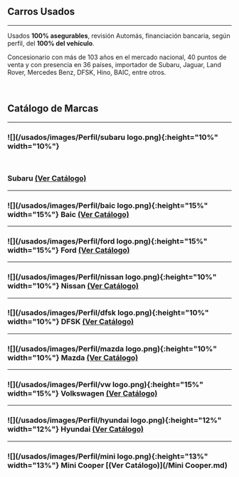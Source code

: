 ## Carros Usados

-----------
Usados **100% asegurables**, revisión Automás, financiación bancaria, según perfil, del **100% del vehículo**.

Concesionario con más de 103 años en el mercado nacional, 40 puntos de venta y con presencia en 36 países, importador de Subaru, Jaguar, Land Rover, Mercedes Benz, DFSK, Hino, BAIC, entre otros.
<p>&nbsp;</p>

## Catálogo de Marcas

-----------


### ![](/usados/images/Perfil/subaru logo.png){:height="10%" width="10%"} <p>&nbsp;</p> Subaru [(Ver Catálogo)](/Subaru.md)

-----------
### ![](/usados/images/Perfil/baic logo.png){:height="15%" width="15%"}   Baic [(Ver Catálogo)](/Baic.md)

-----------
### ![](/usados/images/Perfil/ford logo.png){:height="15%" width="15%"}   Ford [(Ver Catálogo)](/Ford.md)

-----------
### ![](/usados/images/Perfil/nissan logo.png){:height="10%" width="10%"}   Nissan [(Ver Catálogo)](/Nissan.md)

-----------
### ![](/usados/images/Perfil/dfsk logo.png){:height="10%" width="10%"}   DFSK [(Ver Catálogo)](/DFSK.md)

-----------
### ![](/usados/images/Perfil/mazda logo.png){:height="10%" width="10%"}   Mazda [(Ver Catálogo)](/Mazda.md)

-----------
### ![](/usados/images/Perfil/vw logo.png){:height="15%" width="15%"}   Volkswagen [(Ver Catálogo)](/Volkswagen.md)

-----------
### ![](/usados/images/Perfil/hyundai logo.png){:height="12%" width="12%"}   Hyundai [(Ver Catálogo)](/Hyundai.md)

-----------
### ![](/usados/images/Perfil/mini logo.png){:height="13%" width="13%"}   Mini Cooper [(Ver Catálogo)](/Mini Cooper.md)

